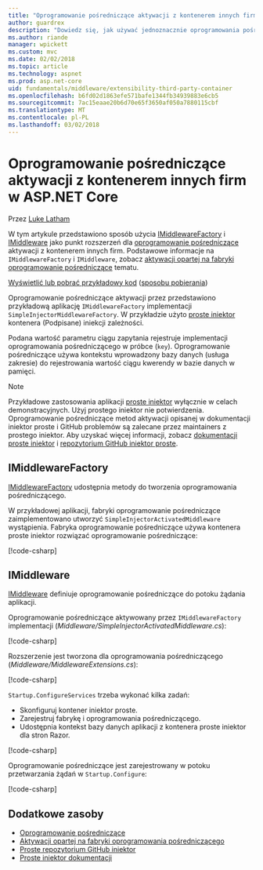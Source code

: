 ```yaml
---
title: "Oprogramowanie pośredniczące aktywacji z kontenerem innych firm w ASP.NET Core"
author: guardrex
description: "Dowiedz się, jak używać jednoznacznie oprogramowania pośredniczącego z aktywacją opartą na fabryki i kontener innych firm w ASP.NET Core."
ms.author: riande
manager: wpickett
ms.custom: mvc
ms.date: 02/02/2018
ms.topic: article
ms.technology: aspnet
ms.prod: asp.net-core
uid: fundamentals/middleware/extensibility-third-party-container
ms.openlocfilehash: b6fd02d1863efe571bafe1344fb34939883e6cb5
ms.sourcegitcommit: 7ac15eaae20b6d70e65f3650af050a7880115cbf
ms.translationtype: MT
ms.contentlocale: pl-PL
ms.lasthandoff: 03/02/2018
---
```

# <a name="middleware-activation-with-a-third-party-container-in-aspnet-core"></a>Oprogramowanie pośredniczące aktywacji z kontenerem innych firm w ASP.NET Core

Przez [Luke Latham](https://github.com/guardrex)

W tym artykule przedstawiono sposób użycia [IMiddlewareFactory](/dotnet/api/microsoft.aspnetcore.http.imiddlewarefactory) i [IMiddleware](/dotnet/api/microsoft.aspnetcore.http.imiddleware) jako punkt rozszerzeń dla [oprogramowanie pośredniczące](xref:fundamentals/middleware/index) aktywacji z kontenerem innych firm. Podstawowe informacje na `IMiddlewareFactory` i `IMiddleware`, zobacz [aktywacji opartej na fabryki oprogramowanie pośredniczące](xref:fundamentals/middleware/extensibility) tematu.

[Wyświetlić lub pobrać przykładowy kod](https://github.com/aspnet/Docs/tree/master/aspnetcore/fundamentals/middleware/extensibility-third-party-container/sample) ([sposobu pobierania](xref:tutorials/index#how-to-download-a-sample))

Oprogramowanie pośredniczące aktywacji przez przedstawiono przykładową aplikację `IMiddlewareFactory` implementacji `SimpleInjectorMiddlewareFactory`. W przykładzie użyto [proste iniektor](https://simpleinjector.org) kontenera (Podpisane) iniekcji zależności.

Podana wartość parametru ciągu zapytania rejestruje implementacji oprogramowania pośredniczącego w próbce (`key`). Oprogramowanie pośredniczące używa kontekstu wprowadzony bazy danych (usługa zakresie) do rejestrowania wartość ciągu kwerendy w bazie danych w pamięci.

> [!NOTE]
> Przykładowe zastosowania aplikacji [proste iniektor](https://github.com/simpleinjector/SimpleInjector) wyłącznie w celach demonstracyjnych. Użyj prostego iniektor nie potwierdzenia. Oprogramowanie pośredniczące metod aktywacji opisanej w dokumentacji iniektor proste i GitHub problemów są zalecane przez maintainers z prostego iniektor. Aby uzyskać więcej informacji, zobacz [dokumentacji proste iniektor](https://simpleinjector.readthedocs.io/en/latest/index.html) i [repozytorium GitHub iniektor proste](https://github.com/simpleinjector/SimpleInjector).

## <a name="imiddlewarefactory"></a>IMiddlewareFactory

[IMiddlewareFactory](/dotnet/api/microsoft.aspnetcore.http.imiddlewarefactory) udostępnia metody do tworzenia oprogramowania pośredniczącego.

W przykładowej aplikacji, fabryki oprogramowanie pośredniczące zaimplementowano utworzyć `SimpleInjectorActivatedMiddleware` wystąpienia. Fabryka oprogramowanie pośredniczące używa kontenera proste iniektor rozwiązać oprogramowanie pośredniczące:

[!code-csharp[](extensibility-third-party-container/sample/Middleware/SimpleInjectorMiddlewareFactory.cs?name=snippet1&highlight=5-8,12)]

## <a name="imiddleware"></a>IMiddleware

[IMiddleware](/dotnet/api/microsoft.aspnetcore.http.imiddleware) definiuje oprogramowanie pośredniczące do potoku żądania aplikacji.

Oprogramowanie pośredniczące aktywowany przez `IMiddlewareFactory` implementacji (*Middleware/SimpleInjectorActivatedMiddleware.cs*):

[!code-csharp[](extensibility-third-party-container/sample/Middleware/SimpleInjectorActivatedMiddleware.cs?name=snippet1)]

Rozszerzenie jest tworzona dla oprogramowania pośredniczącego (*Middleware/MiddlewareExtensions.cs*):

[!code-csharp[](extensibility-third-party-container/sample/Middleware/MiddlewareExtensions.cs?name=snippet1)]

`Startup.ConfigureServices` trzeba wykonać kilka zadań:

* Skonfiguruj kontener iniektor proste.
* Zarejestruj fabrykę i oprogramowania pośredniczącego.
* Udostępnia kontekst bazy danych aplikacji z kontenera proste iniektor dla stron Razor.

[!code-csharp[](extensibility-third-party-container/sample/Startup.cs?name=snippet1)]

Oprogramowanie pośredniczące jest zarejestrowany w potoku przetwarzania żądań w `Startup.Configure`:

[!code-csharp[](extensibility-third-party-container/sample/Startup.cs?name=snippet2&highlight=12)]

## <a name="additional-resources"></a>Dodatkowe zasoby

* [Oprogramowanie pośredniczące](xref:fundamentals/middleware/index)
* [Aktywacji opartej na fabryki oprogramowania pośredniczącego](xref:fundamentals/middleware/extensibility)
* [Proste repozytorium GitHub iniektor](https://github.com/simpleinjector/SimpleInjector)
* [Proste iniektor dokumentacji](https://simpleinjector.readthedocs.io/en/latest/index.html)

